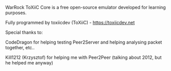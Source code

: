 WarRock ToXiiC Core is a free open-source emulator developed for learning purposes.

Fully programmed by toxiicdev (ToXiiC) - https://toxiicdev.net

Special thanks to:

CodeDragon for helping testing Peer2Server and helping analysing packet together, etc..

Kill1212 (Krzysztof) for helping me with Peer2Peer (talking about 2012, but he helped me anyway)